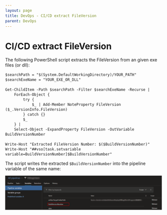 ```yaml
---
layout: page
title: DevOps - CI/CD extract FileVersion
parent: DevOps
---
```


# CI/CD extract FileVersion

The following PowerShell script extracts the FileVersion from an given exe files (or dll):

```shell
$searchPath = "$(System.DefaultWorkingDirectory)/YOUR_PATH"
$searchExeName = "YOUR_EXE_OR_DLL"

Get-ChildItem -Path $searchPath -Filter $searchExeName -Recurse |
    ForEach-Object {
        try {
            $_ | Add-Member NoteProperty FileVersion ($_.VersionInfo.FileVersion)
        } catch {}
        $_
    } |
    Select-Object -ExpandProperty FileVersion -OutVariable BuildVersionNumber

Write-Host "Extracted FileVersion Number: $($BuildVersionNumber)"
Write-Host "##vso[task.setvariable variable=BuildVersionNumber]$BuildVersionNumber"
```

The script writes the extracted `$BuildVersionNumber` into the pipeline variable of the same name:

[![ci-variable](/assets/images/articles/cicd-extract-fileversion/ci-variable.png)](/assets/images/articles/cicd-extract-fileversion/ci-variable.png)